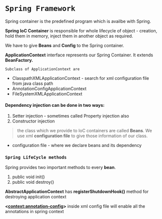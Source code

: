 # ```Spring Framework```

Spring container is the predefined program which is availbe with Spring.

**Spring IoC Container** is responsible for whole lifecycle of object - creation, hold them in memory, inject them in another object as required.

We have to give **Beans** and **Config** to the Spring container.

**ApplicationContext** interface represents our Spring Container. It extends **BeanFactory.**

```Subclass of ApplicationContext are```
- ClasspathXMLApplicationContext - search for xml configuration file from java class path
- AnnotationConfigApplicationContext 
- FileSystemXMLApplicationContext

#### Dependency injection can be done in two ways:
1. Setter injection - sometimes called Property injection also
2. Constructor injection

> the class which we provide to IoC containers are called **Beans**. We use xml **configuration file** to give those information of our class.
- configuration file - where we declare beans and its dependency

### ```Spring LifeCycle methods```
Spring provides two important methods to every **bean**.
1. public void init()
2. public void destroy()

**AbstractApplicationContext** has **registerShutdownHook()** method for destroying application context

**<<context:annotation-config>>** inside xml config file will enable all the annotations in spring context

